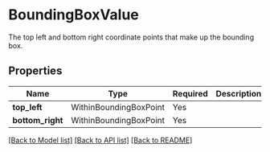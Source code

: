 # BoundingBoxValue

The top left and bottom right coordinate points that make up the bounding box.


## Properties
| Name | Type | Required | Description |
| ------------ | ------------- | ------------- | ------------- |
**top_left** | WithinBoundingBoxPoint | Yes |  |
**bottom_right** | WithinBoundingBoxPoint | Yes |  |


[[Back to Model list]](../../README.md#documentation-for-models) [[Back to API list]](../../README.md#documentation-for-api-endpoints) [[Back to README]](../../README.md)
